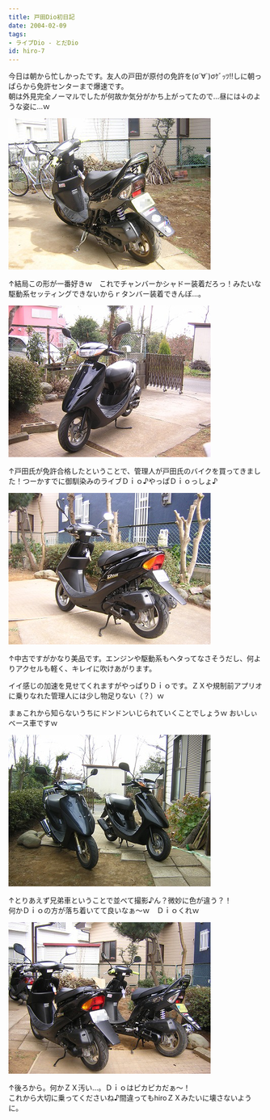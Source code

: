 ```yaml
---
title: 戸田Dio初日記
date: 2004-02-09
tags:
- ライブDio - とだDio
id: hiro-7
---
```



<p class="sentence spacing10">今日は朝から忙しかったです。友人の戸田が原付の免許を(σ´∀`)σｹﾞｯﾂ!!しに朝っぱらから免許センターまで爆速です。<br>
朝は外見完全ノーマルでしたが何故か気分がかち上がってたので...昼には↓のような姿に...ｗ </p>
<div class="center spacing"><img src="/photo/diary/2004.02.09_zx1.jpg" alt=""></div>
<p class="sentence spacing10">↑結局この形が一番好きｗ　これでチャンバーかシャドー装着だろっ！みたいな<br>
駆動系セッティングできないからｒタンバー装着できんぽ...。</p>
<div class="center spacing"><img src="/photo/diary/2004.02.09_zx2.jpg" alt=""></div>
<p class="sentence spacing10">↑戸田氏が免許合格したということで、管理人が戸田氏のバイクを買ってきました！つーかすでに御馴染みのライブＤｉｏ♪やっぱＤｉｏっしょ♪ </p>
<div class="center spacing"><img src="/photo/diary/2004.02.09_zx3.jpg" alt=""></div>
<p class="sentence">↑中古ですがかなり美品です。エンジンや駆動系もヘタってなさそうだし、何よりアクセルも軽く、キレイに吹けあがります。</p>
<p class="sentence">イイ感じの加速を見せてくれますがやっぱりＤｉｏです。ＺＸや規制前アプリオに乗りなれた管理人には少し物足りない（？）ｗ</p>
<p class="sentence spacing10">まぁこれから知らないうちにドンドンいじられていくことでしょうｗ おいしぃベース車ですｗ</p>
<div class="center spacing"><img src="/photo/diary/2004.02.09_zx4.jpg" alt=""></div>
<p class="sentence spacing10">↑とりあえず兄弟車ということで並べて撮影♪ん？微妙に色が違う？！<br>
何かＤｉｏの方が落ち着いてて良いなぁ～ｗ　Ｄｉｏくれｗ </p>
<div class="center spacing"><img src="/photo/diary/2004.02.09_zx5.jpg" alt=""></div>
<p class="sentence">↑後ろから。何かＺＸ汚い...。Ｄｉｏはピカピカだぁ～！<br>
これから大切に乗ってくださいね♪間違ってもhiroＺＸみたいに壊さないように。</p>
